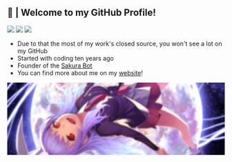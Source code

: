 ## 👻 | Welcome to my GitHub Profile!
![](https://img.shields.io/badge/-Error44-blueviolet)
![](https://img.shields.io/badge/Sakura%20Service-Online-blueviolet)
![](https://komarev.com/ghpvc/?username=Error44-Developer&color=blueviolet)

- Due to that the most of my work's closed source, you won't see a lot on my GitHub
- Started with coding ten years ago
- Founder of the [Sakura Bot](https://github.com/Sakura-World)
- You can find more about me on my [website](https://error44.eu/)!

![Sakura](SakuraGitHub.png)

